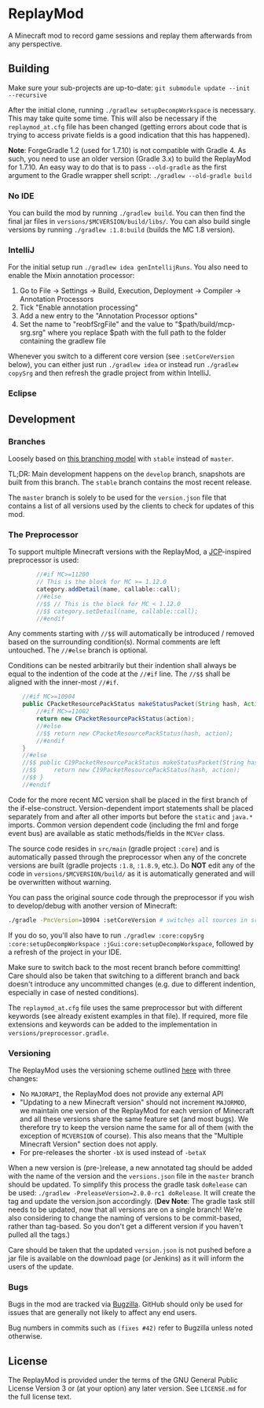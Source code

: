 # ReplayMod
A Minecraft mod to record game sessions and replay them afterwards from any perspective.

## Building
Make sure your sub-projects are up-to-date: `git submodule update --init --recursive`

After the initial clone, running `./gradlew setupDecompWorkspace` is necessary. This may take quite some time.
This will also be necessary if the `replaymod_at.cfg` file has been changed (getting errors about code that is trying 
to access private fields is a good indication that this has happened).

**Note**: ForgeGradle 1.2 (used for 1.7.10) is not compatible with Gradle 4.
As such, you need to use an older version (Gradle 3.x) to build the ReplayMod for 1.7.10.
An easy way to do that is to pass `--old-gradle` as the first argument to the Gradle wrapper shell script: `./gradlew --old-gradle build`

### No IDE
You can build the mod by running `./gradlew build`. You can then find the final jar files in `versions/$MCVERSION/build/libs/`.
You can also build single versions by running `./gradlew :1.8:build` (builds the MC 1.8 version).

### IntelliJ
For the initial setup run `./gradlew idea genIntellijRuns`.
You also need to enable the Mixin annotation processor:
1. Go to File -> Settings -> Build, Execution, Deployment -> Compiler -> Annotation Processors
2. Tick "Enable annotation processing"
3. Add a new entry to the "Annotation Processor options"
4. Set the name to "reobfSrgFile" and the value to "$path/build/mcp-srg.srg" where you replace $path with the full 
path to the folder containing the gradlew file

Whenever you switch to a different core version (see `:setCoreVersion` below), you can either just run `./gradlew idea` or instead run
`./gradlew copySrg` and then refresh the gradle project from within IntelliJ.

### Eclipse

## Development
### Branches
Loosely based on [this branching model](http://nvie.com/posts/a-successful-git-branching-model/) with `stable` instead of `master`.

TL;DR:
Main development happens on the `develop` branch, snapshots are built from this branch.
The `stable` branch contains the most recent release.

The `master` branch is solely to be used for the `version.json` file that contains a list of all versions
used by the clients to check for updates of this mod.

### The Preprocessor
To support multiple Minecraft versions with the ReplayMod, a [JCP](https://github.com/raydac/java-comment-preprocessor)-inspired preprocessor is used:
```java
        //#if MC>=11200
        // This is the block for MC >= 1.12.0
        category.addDetail(name, callable::call);
        //#else
        //$$ // This is the block for MC < 1.12.0
        //$$ category.setDetail(name, callable::call);
        //#endif
```
Any comments starting with `//$$` will automatically be introduced / removed based on the surrounding condition(s).
Normal comments are left untouched. The `//#else` branch is optional.

Conditions can be nested arbitrarily but their indention shall always be equal to the indention of the code at the `//#if` line.
The `//$$` shall be aligned with the inner-most `//#if`.
```java
    //#if MC>=10904
    public CPacketResourcePackStatus makeStatusPacket(String hash, Action action) {
        //#if MC>=11002
        return new CPacketResourcePackStatus(action);
        //#else
        //$$ return new CPacketResourcePackStatus(hash, action);
        //#endif
    }
    //#else
    //$$ public C19PacketResourcePackStatus makeStatusPacket(String hash, Action action) {
    //$$     return new C19PacketResourcePackStatus(hash, action);
    //$$ }
    //#endif
```
Code for the more recent MC version shall be placed in the first branch of the if-else-construct.
Version-dependent import statements shall be placed separately from and after all other imports but before the `static` and `java.*` imports.
Common version dependent code (including the fml and forge event bus) are available as static methods/fields in the `MCVer` class.

The source code resides in `src/main` (gradle project `:core`) and is automatically passed through the
preprocessor when any of the concrete versions are built (gradle projects `:1.8`, `:1.8.9`, etc.).
Do **NOT** edit any of the code in `versions/$MCVERSION/build/` as it is automatically generated and will be overwritten without warning.

You can pass the original source code through the preprocessor if you wish to develop/debug with another version of Minecraft:
```bash
./gradle -PmcVersion=10904 :setCoreVersion # switches all sources in src/main to 1.9.4
```
If you do so, you'll also have to run `./gradlew :core:copySrg :core:setupDecompWorkspace :jGui:core:setupDecompWorkspace`,
followed by a refresh of the project in your IDE.

Make sure to switch back to the most recent branch before committing!
Care should also be taken that switching to a different branch and back doesn't introduce any uncommitted changes (e.g. due to different indention, especially in case of nested conditions).

The `replaymod_at.cfg` file uses the same preprocessor but with different keywords (see already existent examples in that file).
If required, more file extensions and keywords can be added to the implementation in `versions/preprocessor.gradle`.

### Versioning
The ReplayMod uses the versioning scheme outlined [here](http://mcforge.readthedocs.io/en/latest/conventions/versioning/)
with three changes:
- No `MAJORAPI`, the ReplayMod does not provide any external API
- "Updating to a new Minecraft version" should not increment `MAJORMOD`, we maintain one version of the ReplayMod
for each version of Minecraft and all these versions share the same feature set (and most bugs). We therefore try to
keep the version name the same for all of them (with the exception of `MCVERSION` of course). This also means that the
"Multiple Minecraft Version" section does not apply.
- For pre-releases the shorter `-bX` is used instead of `-betaX`

When a new version is (pre-)release, a new annotated tag should be added with the name of the version and the
`versions.json` file in the `master` branch should be updated. To simplify this process the gradle task `doRelease` can
be used: `./gradlew -PreleaseVersion=2.0.0-rc1 doRelease`. It will create the tag and update the version.json
accordingly.
(**Dev Note**: The gradle task still needs to be updated, now that all versions are on a single branch!
We're also considering to change the naming of versions to be commit-based, rather than tag-based.
So you don't get a different version if you haven't pulled all the tags.)

Care should be taken that the updated `version.json` is not pushed before a jar file is available on the
download page (or Jenkins) as it will inform the users of the update.

### Bugs
Bugs in the mod are tracked via [Bugzilla](https://bugs.replaymod.com/).
GitHub should only be used for issues that are generally not likely to affect any end users.

Bug numbers in commits such as `(fixes #42)` refer to Bugzilla unless noted otherwise.

## License
The ReplayMod is provided under the terms of the GNU General Public License Version 3 or (at your option) any later version.
See `LICENSE.md` for the full license text.